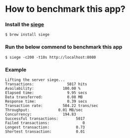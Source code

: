 # How to benchmark this app?

### Install the [siege](https://github.com/JoeDog/siege)

``` 
$ brew install siege
```

### Run the below commend to benchmark this app

```
$ siege -c200 -t10s http://localhost:8080
```

### Example

```
Lifting the server siege...
Transactions:		        5017 hits
Availability:		      100.00 %
Elapsed time:		        9.95 secs
Data transferred:	        0.08 MB
Response time:		        0.39 secs
Transaction rate:	      504.22 trans/sec
Throughput:		        0.01 MB/sec
Concurrency:		      194.83
Successful transactions:        5017
Failed transactions:	           0
Longest transaction:	        0.73
Shortest transaction:	        0.01
```